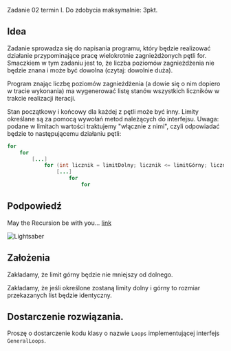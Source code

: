 Zadanie 02 termin I. Do zdobycia maksymalnie: 3pkt.

## Idea

Zadanie sprowadza się do napisania programu, który będzie realizować działanie przypominające pracę wielokrotnie zagnieżdżonych pętli for. Smaczkiem w tym zadaniu jest to, że liczba poziomów zagnieżdżenia nie będzie znana i może być dowolna (czytaj: dowolnie duża).

Program znając liczbę poziomów zagnieżdżenia (a dowie się o nim dopiero w tracie wykonania) ma wygenerować listę stanów wszystkich liczników w trakcie realizacji iteracji.

Stan początkowy i końcowy dla każdej z pętli może być inny. Limity określane są za pomocą wywołań metod należących do interfejsu. Uwaga: podane w limitach wartości traktujemy "włącznie z nimi", czyli odpowiadać będzie to następującemu działaniu pętli:

```java
for
    for
        [...]
            for (int licznik = limitDolny; licznik <= limitGórny; licznik++)
                [...]
                    for
                        for
```

## Podpowiedź

May the Recursion be with you... [link](https://en.wikipedia.org/wiki/Recursion_(computer_science))

![Lightsaber](https://zti.if.uj.edu.pl/Piotr.Oramus/dydaktyka/Java/Zadania/Zadanie02/lightsaber.png)

## Założenia

Zakładamy, że limit górny będzie nie mniejszy od dolnego.

Zakładamy, że jeśli określone zostaną limity dolny i górny to rozmiar przekazanych list będzie identyczny.

## Dostarczenie rozwiązania.

Proszę o dostarczenie kodu klasy o nazwie `Loops` implementującej interfejs `GeneralLoops`. 